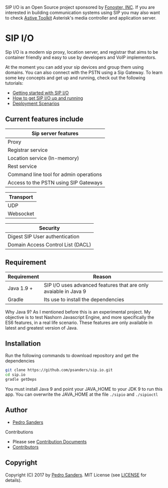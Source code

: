SIP I/O is an Open Source project sponsored by [Fonoster, INC](https://fonoster.com). If you are interested in building communication systems using SIP you may also want to check [Astive Toolkit](https://github.com/fonoster/astivetoolkit) Asterisk's media controller and application server.

# SIP I/O

Sip I/O is a modern sip proxy, location server, and registrar that aims to be container friendly and easy to use by 
developers and VoIP implementors.

At the moment you can add your sip devices and group them using domains. You can also connect with the PSTN using a 
Sip Gateway. To learn some key concepts and get up and running, check out the following tutorials:

* [Getting started with SIP I/O](https://github.com/psanders/sip.io/wiki/Tutorial:-Getting-Started-With-Astivlets)
* [How to get SIP I/O up and running](https://github.com/fonoster/astivetoolkit/wiki/Tutorial:-How-to-get-ATK-up-and-running)
* [Deployment Scenarios](https://github.com/fonoster/astivetoolkit/wiki/Tutorial:-Exploring-the-capabilities-of-the-Menu-API)

## Current features include

| Sip server features |
| --- |
| Proxy |
| Registrar service |
| Location service (In-memory) |
| Rest service | 
| Command line tool for admin operations |
| Access to the PSTN using SIP Gateways |

| Transport |
| --- |
| UDP |
| Websocket |

| Security |
| --- |
| Digest SIP User authentication |
| Domain Access Control List (DACL) |

## Requirement

| Requirement | Reason |
| --- | --- |
| Java 1.9 +  | SIP I/O uses advanced features that are only avaiable in Java 9 |
| Gradle      | Its use to install the dependencies |

Why Java 9? As I mentioned before this is an experimental project. My objective is to test Nashorn Javascript Engine, 
and more specifically the ES6 features, in a real life scenario. These features are only available in latest and greatest 
version of Java.

## Installation

Run the following commands to download repository and get the dependencies

```bash
git clone https://github.com/psanders/sip.io.git
cd sip.io
gradle getDeps
```

You must install Java 9 and point your JAVA_HOME to your JDK 9 to run this app. You can overwrite the JAVA_HOME at the 
file `./sipio` and `./sipioctl`

## Author
 - [Pedro Sanders](https://github.com/psanders)

Contributions

 - Please see [Contribution Documents](https://github.com/psanders/sip.io/blob/master/CONTRIBUTING.md)
 - [Contributors](https://github.com/psanders/sip.io/graphs/contributors)

## Copyright
Copyright (C) 2017 by [Pedro Sanders](https://github.com/psanders). MIT License (see [LICENSE](https://github.com/psanders/sip.io/blob/master/LICENSE) for details).
